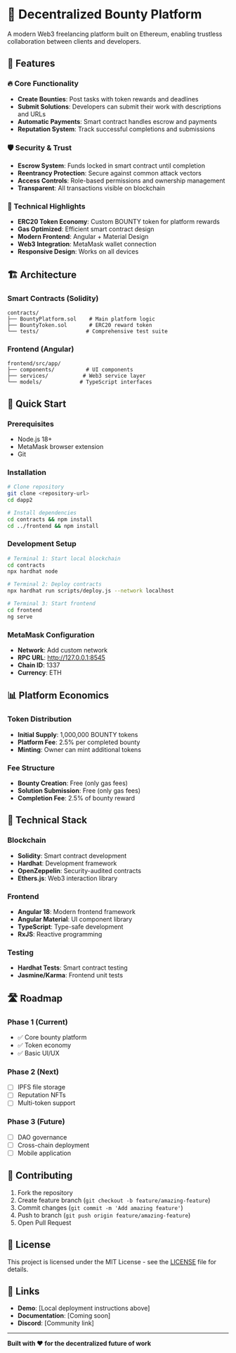 # 🎯 Decentralized Bounty Platform

A modern Web3 freelancing platform built on Ethereum, enabling trustless collaboration between clients and developers.

## 🌟 Features

### 🔥 Core Functionality
- **Create Bounties**: Post tasks with token rewards and deadlines
- **Submit Solutions**: Developers can submit their work with descriptions and URLs
- **Automatic Payments**: Smart contract handles escrow and payments
- **Reputation System**: Track successful completions and submissions

### 🛡️ Security & Trust
- **Escrow System**: Funds locked in smart contract until completion
- **Reentrancy Protection**: Secure against common attack vectors
- **Access Controls**: Role-based permissions and ownership management
- **Transparent**: All transactions visible on blockchain

### 💎 Technical Highlights
- **ERC20 Token Economy**: Custom BOUNTY token for platform rewards
- **Gas Optimized**: Efficient smart contract design
- **Modern Frontend**: Angular + Material Design
- **Web3 Integration**: MetaMask wallet connection
- **Responsive Design**: Works on all devices

## 🏗️ Architecture

### Smart Contracts (Solidity)
```
contracts/
├── BountyPlatform.sol    # Main platform logic
├── BountyToken.sol       # ERC20 reward token
└── tests/               # Comprehensive test suite
```

### Frontend (Angular)
```
frontend/src/app/
├── components/          # UI components
├── services/           # Web3 service layer
└── models/            # TypeScript interfaces
```

## 🚀 Quick Start

### Prerequisites
- Node.js 18+
- MetaMask browser extension
- Git

### Installation
```bash
# Clone repository
git clone <repository-url>
cd dapp2

# Install dependencies
cd contracts && npm install
cd ../frontend && npm install
```

### Development Setup
```bash
# Terminal 1: Start local blockchain
cd contracts
npx hardhat node

# Terminal 2: Deploy contracts
npx hardhat run scripts/deploy.js --network localhost

# Terminal 3: Start frontend
cd frontend
ng serve
```

### MetaMask Configuration
- **Network**: Add custom network
- **RPC URL**: http://127.0.0.1:8545
- **Chain ID**: 1337
- **Currency**: ETH

## 📊 Platform Economics

### Token Distribution
- **Initial Supply**: 1,000,000 BOUNTY tokens
- **Platform Fee**: 2.5% per completed bounty
- **Minting**: Owner can mint additional tokens

### Fee Structure
- **Bounty Creation**: Free (only gas fees)
- **Solution Submission**: Free (only gas fees)
- **Completion Fee**: 2.5% of bounty reward

## 🔧 Technical Stack

### Blockchain
- **Solidity**: Smart contract development
- **Hardhat**: Development framework
- **OpenZeppelin**: Security-audited contracts
- **Ethers.js**: Web3 interaction library

### Frontend
- **Angular 18**: Modern frontend framework
- **Angular Material**: UI component library
- **TypeScript**: Type-safe development
- **RxJS**: Reactive programming

### Testing
- **Hardhat Tests**: Smart contract testing
- **Jasmine/Karma**: Frontend unit tests

## 🛣️ Roadmap

### Phase 1 (Current)
- ✅ Core bounty platform
- ✅ Token economy
- ✅ Basic UI/UX

### Phase 2 (Next)
- [ ] IPFS file storage
- [ ] Reputation NFTs
- [ ] Multi-token support

### Phase 3 (Future)
- [ ] DAO governance
- [ ] Cross-chain deployment
- [ ] Mobile application

## 🤝 Contributing

1. Fork the repository
2. Create feature branch (`git checkout -b feature/amazing-feature`)
3. Commit changes (`git commit -m 'Add amazing feature'`)
4. Push to branch (`git push origin feature/amazing-feature`)
5. Open Pull Request

## 📄 License

This project is licensed under the MIT License - see the [LICENSE](LICENSE) file for details.

## 🔗 Links

- **Demo**: [Local deployment instructions above]
- **Documentation**: [Coming soon]
- **Discord**: [Community link]

---

**Built with ❤️ for the decentralized future of work** 